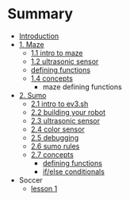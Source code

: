 # Summary

* [Introduction](README.md)
* [1. Maze](maze.md)
   * [1.1 intro to maze](intro_to_maze.md)
   * [1.2 ultrasonic sensor](12_ultrasonic_sensor.md)
   * [defining functions](defining_functions.md)
   * [1.4 concepts](14_concepts.md)
       * maze defining functions
* [2. Sumo](sumo.md)
   * [2.1 intro to ev3.sh](sumo_lesson_1.md)
   * [2.2 building your robot](sumo_lesson_4.md)
   * [2.3 ultrasonic sensor](sumo_lesson_5.md)
   * [2.4 color sensor](sumo_lesson_6.md)
   * [2.5 debugging](sumo_lesson_7.md)
   * [2.6 sumo rules](sumo_rules.md)
   * [2.7 concepts](concepts.md)
       * [defining functions](sumo_lesson_2.md)
       * [if/else conditionals](sumo_lesson_3.md)
* Soccer
   * [lesson 1](lesson_1.md)

